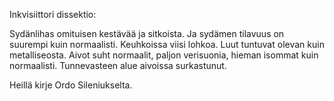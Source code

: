 Inkvisiittori dissektio:

Sydänlihas omituisen kestävää ja sitkoista. Ja sydämen tilavuus on suurempi kuin normaalisti. Keuhkoissa viisi lohkoa. Luut tuntuvat olevan kuin metalliseosta. Aivot suht normaalit, paljon verisuonia, hieman isommat kuin normaalisti. Tunnevasteen alue aivoissa surkastunut.

Heillä kirje Ordo Sileniukselta.